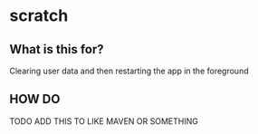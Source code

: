 # scratch

## What is this for?
Clearing user data and then restarting the app in the foreground

## HOW DO
TODO ADD THIS TO LIKE MAVEN OR SOMETHING

